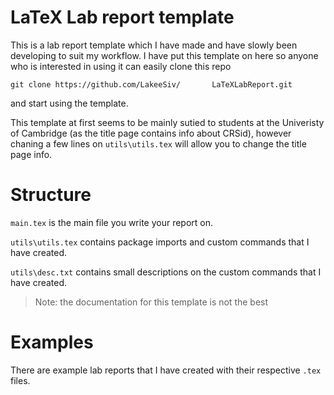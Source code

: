 # LaTeX Lab report template
This is a lab report template which I have made and have slowly been developing to suit my workflow. I have put this template on here so anyone who is interested in using it can easily clone this repo

```git clone https://github.com/LakeeSiv/       LaTeXLabReport.git```

and start using the template.

This template at first seems to be mainly sutied to students at the Univeristy of Cambridge (as the title page contains info about CRSid), however chaning a few lines on `utils\utils.tex` will allow you to change the title page info.


# Structure

`main.tex` is the main file you write your report on.

`utils\utils.tex` contains package imports and custom commands that I have created.

`utils\desc.txt` contains small descriptions on the custom commands that I have created.

>Note: the documentation for this template  is not the best
# Examples

There are example lab reports that I have created with their respective `.tex` files.
